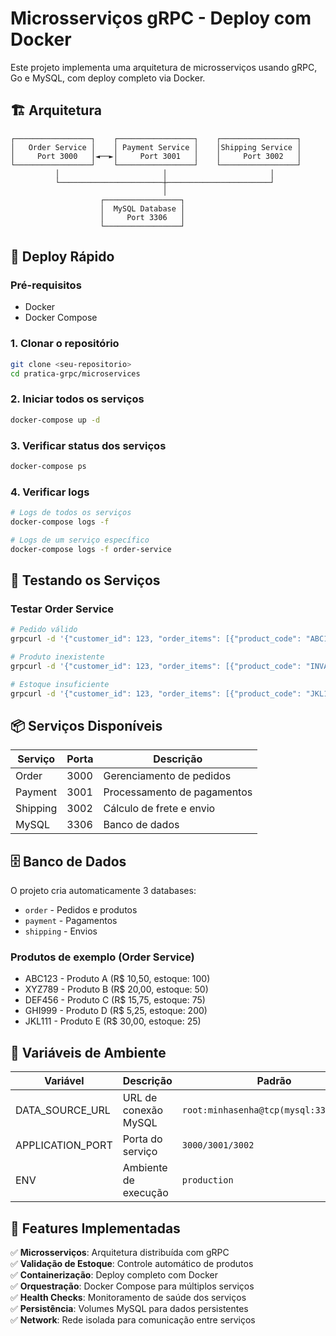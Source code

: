 # Microsserviços gRPC - Deploy com Docker

Este projeto implementa uma arquitetura de microsserviços usando gRPC, Go e MySQL, com deploy completo via Docker.

## 🏗️ Arquitetura

```
┌─────────────────┐    ┌─────────────────┐    ┌─────────────────┐
│   Order Service │    │ Payment Service │    │Shipping Service │
│     Port 3000   │◄──►│     Port 3001   │    │     Port 3002   │
└─────────────────┘    └─────────────────┘    └─────────────────┘
          │                       │                       │
          └───────────────────────┼───────────────────────┘
                                  │
                    ┌─────────────────┐
                    │  MySQL Database │
                    │     Port 3306   │
                    └─────────────────┘
```

## 🚀 Deploy Rápido

### Pré-requisitos

- Docker
- Docker Compose

### 1. Clonar o repositório

```bash
git clone <seu-repositorio>
cd pratica-grpc/microservices
```

### 2. Iniciar todos os serviços

```bash
docker-compose up -d
```

### 3. Verificar status dos serviços

```bash
docker-compose ps
```

### 4. Verificar logs

```bash
# Logs de todos os serviços
docker-compose logs -f

# Logs de um serviço específico
docker-compose logs -f order-service
```

## 🧪 Testando os Serviços

### Testar Order Service

```bash
# Pedido válido
grpcurl -d '{"customer_id": 123, "order_items": [{"product_code": "ABC123", "quantity": 2, "unit_price": 10.50}], "total_price": 21.00}' -plaintext localhost:3000 Order/Create

# Produto inexistente
grpcurl -d '{"customer_id": 123, "order_items": [{"product_code": "INVALID", "quantity": 1, "unit_price": 10.00}], "total_price": 10.00}' -plaintext localhost:3000 Order/Create

# Estoque insuficiente
grpcurl -d '{"customer_id": 123, "order_items": [{"product_code": "JKL111", "quantity": 50, "unit_price": 30.00}], "total_price": 1500.00}' -plaintext localhost:3000 Order/Create
```

## 📦 Serviços Disponíveis

| Serviço  | Porta | Descrição                   |
| -------- | ----- | --------------------------- |
| Order    | 3000  | Gerenciamento de pedidos    |
| Payment  | 3001  | Processamento de pagamentos |
| Shipping | 3002  | Cálculo de frete e envio    |
| MySQL    | 3306  | Banco de dados              |

## 🗄️ Banco de Dados

O projeto cria automaticamente 3 databases:

- `order` - Pedidos e produtos
- `payment` - Pagamentos
- `shipping` - Envios

### Produtos de exemplo (Order Service)

- ABC123 - Produto A (R$ 10,50, estoque: 100)
- XYZ789 - Produto B (R$ 20,00, estoque: 50)
- DEF456 - Produto C (R$ 15,75, estoque: 75)
- GHI999 - Produto D (R$ 5,25, estoque: 200)
- JKL111 - Produto E (R$ 30,00, estoque: 25)

## 📝 Variáveis de Ambiente

| Variável         | Descrição            | Padrão                                 |
| ---------------- | -------------------- | -------------------------------------- |
| DATA_SOURCE_URL  | URL de conexão MySQL | `root:minhasenha@tcp(mysql:3306)/[db]` |
| APPLICATION_PORT | Porta do serviço     | `3000/3001/3002`                       |
| ENV              | Ambiente de execução | `production`                           |

## 🎯 Features Implementadas

✅ **Microsserviços**: Arquitetura distribuída com gRPC  
✅ **Validação de Estoque**: Controle automático de produtos  
✅ **Containerização**: Deploy completo com Docker  
✅ **Orquestração**: Docker Compose para múltiplos serviços  
✅ **Health Checks**: Monitoramento de saúde dos serviços  
✅ **Persistência**: Volumes MySQL para dados persistentes  
✅ **Network**: Rede isolada para comunicação entre serviços
